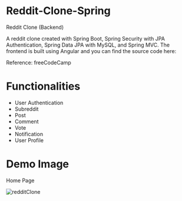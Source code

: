 # Reddit-Clone-Spring
Reddit Clone (Backend)

A reddit clone created with Spring Boot, Spring Security with JPA Authentication, Spring Data JPA with MySQL, and Spring MVC. The frontend is built using Angular and you can find the source code here:

Reference: freeCodeCamp

# Functionalities

- User Authentication
- Subreddit
- Post
- Comment
- Vote
- Notification
- User Profile

# Demo Image

Home Page

![redditClone](https://github.com/ShinMinKhant/reddit-clone-spring/assets/133580286/d0126ce8-c2e9-432f-9cbb-b59f6b6436b7)
